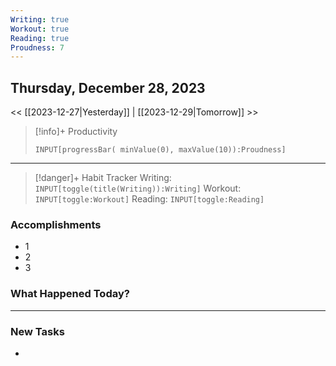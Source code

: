 ```yaml
---
Writing: true
Workout: true
Reading: true
Proudness: 7
---
```

## Thursday, December 28, 2023

<< [[2023-12-27|Yesterday]] | [[2023-12-29|Tomorrow]] >>

> [!info]+ Productivity
> ```meta-bind
> INPUT[progressBar( minValue(0), maxValue(10)):Proudness]

---

> [!danger]+ Habit Tracker
> Writing: `INPUT[toggle(title(Writing)):Writing]` Workout: `INPUT[toggle:Workout]` Reading: `INPUT[toggle:Reading]`


### Accomplishments
- 1
- 2
- 3

### What Happened Today?


---
### New Tasks
- 

